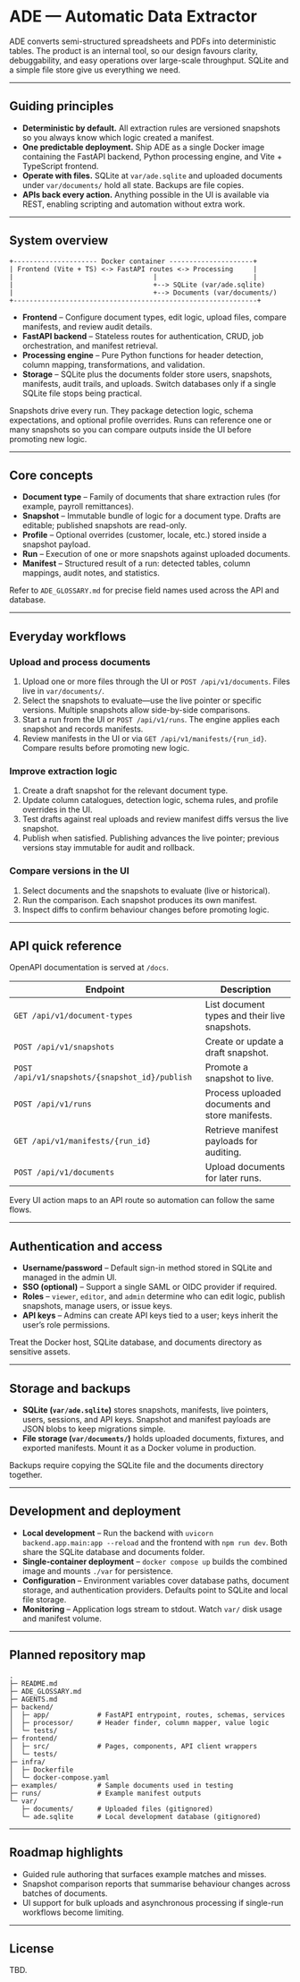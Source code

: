 # ADE — Automatic Data Extractor

ADE converts semi-structured spreadsheets and PDFs into deterministic tables. The product is an internal tool, so our design favours clarity, debuggability, and easy operations over large-scale throughput. SQLite and a simple file store give us everything we need.

---

## Guiding principles

- **Deterministic by default.** All extraction rules are versioned snapshots so you always know which logic created a manifest.
- **One predictable deployment.** Ship ADE as a single Docker image containing the FastAPI backend, Python processing engine, and Vite + TypeScript frontend.
- **Operate with files.** SQLite at `var/ade.sqlite` and uploaded documents under `var/documents/` hold all state. Backups are file copies.
- **APIs back every action.** Anything possible in the UI is available via REST, enabling scripting and automation without extra work.

---

## System overview

```
+--------------------- Docker container ---------------------+
| Frontend (Vite + TS) <-> FastAPI routes <-> Processing     |
|                                   |                        |
|                                   +--> SQLite (var/ade.sqlite)
|                                   +--> Documents (var/documents/)
+-------------------------------------------------------------+
```

- **Frontend** – Configure document types, edit logic, upload files, compare manifests, and review audit details.
- **FastAPI backend** – Stateless routes for authentication, CRUD, job orchestration, and manifest retrieval.
- **Processing engine** – Pure Python functions for header detection, column mapping, transformations, and validation.
- **Storage** – SQLite plus the documents folder store users, snapshots, manifests, audit trails, and uploads. Switch databases only if a single SQLite file stops being practical.

Snapshots drive every run. They package detection logic, schema expectations, and optional profile overrides. Runs can reference one or many snapshots so you can compare outputs inside the UI before promoting new logic.

---

## Core concepts

- **Document type** – Family of documents that share extraction rules (for example, payroll remittances).
- **Snapshot** – Immutable bundle of logic for a document type. Drafts are editable; published snapshots are read-only.
- **Profile** – Optional overrides (customer, locale, etc.) stored inside a snapshot payload.
- **Run** – Execution of one or more snapshots against uploaded documents.
- **Manifest** – Structured result of a run: detected tables, column mappings, audit notes, and statistics.

Refer to `ADE_GLOSSARY.md` for precise field names used across the API and database.

---

## Everyday workflows

### Upload and process documents

1. Upload one or more files through the UI or `POST /api/v1/documents`. Files live in `var/documents/`.
2. Select the snapshots to evaluate—use the live pointer or specific versions. Multiple snapshots allow side-by-side comparisons.
3. Start a run from the UI or `POST /api/v1/runs`. The engine applies each snapshot and records manifests.
4. Review manifests in the UI or via `GET /api/v1/manifests/{run_id}`. Compare results before promoting new logic.

### Improve extraction logic

1. Create a draft snapshot for the relevant document type.
2. Update column catalogues, detection logic, schema rules, and profile overrides in the UI.
3. Test drafts against real uploads and review manifest diffs versus the live snapshot.
4. Publish when satisfied. Publishing advances the live pointer; previous versions stay immutable for audit and rollback.

### Compare versions in the UI

1. Select documents and the snapshots to evaluate (live or historical).
2. Run the comparison. Each snapshot produces its own manifest.
3. Inspect diffs to confirm behaviour changes before promoting logic.

---

## API quick reference

OpenAPI documentation is served at `/docs`.

| Endpoint | Description |
| --- | --- |
| `GET /api/v1/document-types` | List document types and their live snapshots. |
| `POST /api/v1/snapshots` | Create or update a draft snapshot. |
| `POST /api/v1/snapshots/{snapshot_id}/publish` | Promote a snapshot to live. |
| `POST /api/v1/runs` | Process uploaded documents and store manifests. |
| `GET /api/v1/manifests/{run_id}` | Retrieve manifest payloads for auditing. |
| `POST /api/v1/documents` | Upload documents for later runs. |

Every UI action maps to an API route so automation can follow the same flows.

---

## Authentication and access

- **Username/password** – Default sign-in method stored in SQLite and managed in the admin UI.
- **SSO (optional)** – Support a single SAML or OIDC provider if required.
- **Roles** – `viewer`, `editor`, and `admin` determine who can edit logic, publish snapshots, manage users, or issue keys.
- **API keys** – Admins can create API keys tied to a user; keys inherit the user’s role permissions.

Treat the Docker host, SQLite database, and documents directory as sensitive assets.

---

## Storage and backups

- **SQLite (`var/ade.sqlite`)** stores snapshots, manifests, live pointers, users, sessions, and API keys. Snapshot and manifest payloads are JSON blobs to keep migrations simple.
- **File storage (`var/documents/`)** holds uploaded documents, fixtures, and exported manifests. Mount it as a Docker volume in production.

Backups require copying the SQLite file and the documents directory together.

---

## Development and deployment

- **Local development** – Run the backend with `uvicorn backend.app.main:app --reload` and the frontend with `npm run dev`. Both share the SQLite database and documents folder.
- **Single-container deployment** – `docker compose up` builds the combined image and mounts `./var` for persistence.
- **Configuration** – Environment variables cover database paths, document storage, and authentication providers. Defaults point to SQLite and local file storage.
- **Monitoring** – Application logs stream to stdout. Watch `var/` disk usage and manifest volume.

---

## Planned repository map

```
.
├─ README.md
├─ ADE_GLOSSARY.md
├─ AGENTS.md
├─ backend/
│  ├─ app/            # FastAPI entrypoint, routes, schemas, services
│  ├─ processor/      # Header finder, column mapper, value logic
│  └─ tests/
├─ frontend/
│  ├─ src/            # Pages, components, API client wrappers
│  └─ tests/
├─ infra/
│  ├─ Dockerfile
│  └─ docker-compose.yaml
├─ examples/          # Sample documents used in testing
├─ runs/              # Example manifest outputs
└─ var/
   ├─ documents/      # Uploaded files (gitignored)
   └─ ade.sqlite      # Local development database (gitignored)
```

---

## Roadmap highlights

- Guided rule authoring that surfaces example matches and misses.
- Snapshot comparison reports that summarise behaviour changes across batches of documents.
- UI support for bulk uploads and asynchronous processing if single-run workflows become limiting.

---

## License

TBD.
